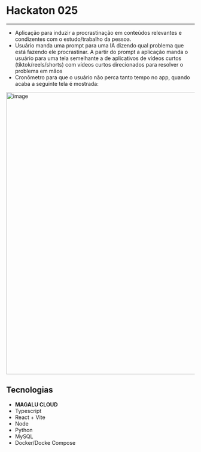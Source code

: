 # Hackaton 025
---
- Aplicação para induzir a procrastinação em conteúdos relevantes e condizentes com o estudo/trabalho da pessoa.
- Usuário manda uma prompt para uma IA dizendo qual problema que está fazendo ele procrastinar. A partir do prompt a aplicação manda o usuário para uma tela semelhante a de aplicativos de vídeos curtos (tiktok/reels/shorts) com vídeos curtos direcionados para resolver o problema em mãos
- Cronômetro para que o usuário não perca tanto tempo no app, quando acaba a seguinte tela é mostrada:
<img width="1600" height="752" alt="image" src="https://github.com/user-attachments/assets/088bf1e0-fff1-4713-a1dc-94bfc1c395a6" />


## Tecnologias 
- **MAGALU CLOUD**
- Typescript
- React + Vite
- Node
- Python
- MySQL
- Docker/Docke Compose

